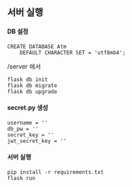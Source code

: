 ## 서버 실행

#### DB 설정
```
CREATE DATABASE Atm
    DEFAULT CHARACTER SET = 'utf8mb4';
```

/server 에서 
```
flask db init
flask db migrate
flask db upgrade
```

#### secret.py 생성 
```
username = ''
db_pw = ''
secret_key = ''
jwt_secret_key = ''
```

#### 서버 실행
```
pip install -r requirements.txt
flask run
```